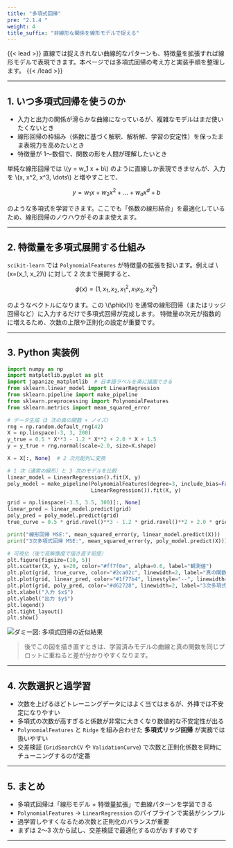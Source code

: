 ```yaml
---
title: "多項式回帰"
pre: "2.1.4 "
weight: 4
title_suffix: "非線形な関係を線形モデルで捉える"
---
```


{{< lead >}}
直線では捉えきれない曲線的なパターンも、特徴量を拡張すれば線形モデルで表現できます。本ページでは多項式回帰の考え方と実装手順を整理します。
{{< /lead >}}

---

## 1. いつ多項式回帰を使うのか

- 入力と出力の関係が滑らかな曲線になっているが、複雑なモデルはまだ使いたくないとき  
- 線形回帰の枠組み（係数に基づく解釈、解析解、学習の安定性）を保ったまま表現力を高めたいとき  
- 特徴量が 1〜数個で、関数の形を人間が理解したいとき

単純な線形回帰では \\(y = w_1 x + b\\) のように直線しか表現できませんが、入力を \\(x, x^2, x^3, \dots\\) と増やすことで、

$$
y = w_1 x + w_2 x^2 + \dots + w_d x^d + b
$$

のような多項式を学習できます。ここでも「係数の線形結合」を最適化しているため、線形回帰のノウハウがそのまま使えます。

---

## 2. 特徴量を多項式展開する仕組み

`scikit-learn` では `PolynomialFeatures` が特徴量の拡張を担います。例えば \\(x=(x_1, x_2)\\) に対して 2 次まで展開すると、

$$
\phi(x) = (1, x_1, x_2, x_1^2, x_1 x_2, x_2^2)
$$

のようなベクトルになります。この \\(\phi(x)\\) を通常の線形回帰（またはリッジ回帰など）に入力するだけで多項式回帰が完成します。
特徴量の次元が指数的に増えるため、次数の上限や正則化の設定が重要です。

---

## 3. Python 実装例

```python
import numpy as np
import matplotlib.pyplot as plt
import japanize_matplotlib  # 日本語ラベルを楽に描画できる
from sklearn.linear_model import LinearRegression
from sklearn.pipeline import make_pipeline
from sklearn.preprocessing import PolynomialFeatures
from sklearn.metrics import mean_squared_error

# データ生成（3 次の真の関数 + ノイズ）
rng = np.random.default_rng(42)
X = np.linspace(-3, 3, 200)
y_true = 0.5 * X**3 - 1.2 * X**2 + 2.0 * X + 1.5
y = y_true + rng.normal(scale=2.0, size=X.shape)

X = X[:, None]  # 2 次元配列に変換

# 1 次（通常の線形）と 3 次のモデルを比較
linear_model = LinearRegression().fit(X, y)
poly_model = make_pipeline(PolynomialFeatures(degree=3, include_bias=False),
                           LinearRegression()).fit(X, y)

grid = np.linspace(-3.5, 3.5, 300)[:, None]
linear_pred = linear_model.predict(grid)
poly_pred = poly_model.predict(grid)
true_curve = 0.5 * grid.ravel()**3 - 1.2 * grid.ravel()**2 + 2.0 * grid.ravel() + 1.5

print("線形回帰 MSE:", mean_squared_error(y, linear_model.predict(X)))
print("3次多項式回帰 MSE:", mean_squared_error(y, poly_model.predict(X)))

# 可視化（後で高解像度で描き直す前提）
plt.figure(figsize=(10, 5))
plt.scatter(X, y, s=20, color="#ff7f0e", alpha=0.6, label="観測値")
plt.plot(grid, true_curve, color="#2ca02c", linewidth=2, label="真の関数")
plt.plot(grid, linear_pred, color="#1f77b4", linestyle="--", linewidth=2, label="線形回帰")
plt.plot(grid, poly_pred, color="#d62728", linewidth=2, label="3次多項式回帰")
plt.xlabel("入力 $x$")
plt.ylabel("出力 $y$")
plt.legend()
plt.tight_layout()
plt.show()
```

![ダミー図: 多項式回帰の近似結果](/images/placeholder_regression.png)

> 後でこの図を描き直すときは、学習済みモデルの曲線と真の関数を同じプロットに重ねると差が分かりやすくなります。

---

## 4. 次数選択と過学習

- 次数を上げるほどトレーニングデータにはよく当てはまるが、外挿では不安定になりやすい  
- 多項式の次数が高すぎると係数が非常に大きくなり数値的な不安定性が出る  
- `PolynomialFeatures` と `Ridge` を組み合わせた **多項式リッジ回帰** が実務では扱いやすい  
- 交差検証 (`GridSearchCV` や `ValidationCurve`) で次数と正則化係数を同時にチューニングするのが定番

---

## 5. まとめ

- 多項式回帰は「線形モデル + 特徴量拡張」で曲線パターンを学習できる  
- `PolynomialFeatures` → `LinearRegression` のパイプラインで実装がシンプル  
- 過学習しやすくなるため次数と正則化のバランスが重要  
- まずは 2〜3 次から試し、交差検証で最適化するのがおすすめです

---
